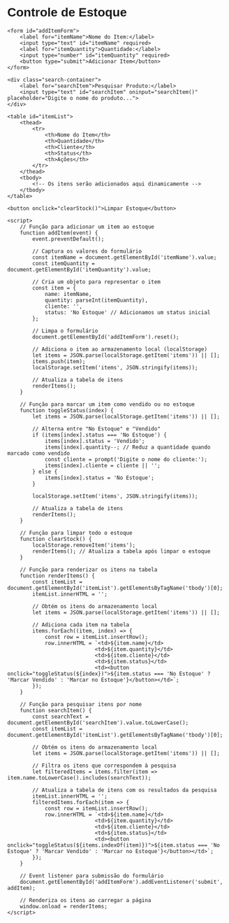 <!DOCTYPE html>
<html lang="pt-BR">
<head>
    <meta charset="UTF-8">
    <meta name="viewport" content="width=device-width, initial-scale=1.0">
    <title>Controle de Estoque</title>
    <link rel="stylesheet" href="carlos.css">
    <style>
        /* Estilos opcionais */
        body {
            font-family: Arial, sans-serif;
            padding: 20px;
        }
        table {
            width: 100%;
            border-collapse: collapse;
            margin-top: 20px;
        }
        th, td {
            border: 1px solid #dddddd;
            text-align: left;
            padding: 8px;
        }
        th {
            background-color: #f2f2f2;
        }
        .search-container {
            margin-top: 10px;
        }
    </style>
</head>
<body>
    <h1>Controle de Estoque</h1>

    <form id="addItemForm">
        <label for="itemName">Nome do Item:</label>
        <input type="text" id="itemName" required>
        <label for="itemQuantity">Quantidade:</label>
        <input type="number" id="itemQuantity" required>
        <button type="submit">Adicionar Item</button>
    </form>

    <div class="search-container">
        <label for="searchItem">Pesquisar Produto:</label>
        <input type="text" id="searchItem" oninput="searchItem()" placeholder="Digite o nome do produto...">
    </div>

    <table id="itemList">
        <thead>
            <tr>
                <th>Nome do Item</th>
                <th>Quantidade</th>
                <th>Cliente</th>
                <th>Status</th>
                <th>Ações</th>
            </tr>
        </thead>
        <tbody>
            <!-- Os itens serão adicionados aqui dinamicamente -->
        </tbody>
    </table>

    <button onclick="clearStock()">Limpar Estoque</button>

    <script>
        // Função para adicionar um item ao estoque
        function addItem(event) {
            event.preventDefault();

            // Captura os valores do formulário
            const itemName = document.getElementById('itemName').value;
            const itemQuantity = document.getElementById('itemQuantity').value;

            // Cria um objeto para representar o item
            const item = {
                name: itemName,
                quantity: parseInt(itemQuantity),
                cliente: '',
                status: 'No Estoque' // Adicionamos um status inicial
            };

            // Limpa o formulário
            document.getElementById('addItemForm').reset();

            // Adiciona o item ao armazenamento local (localStorage)
            let items = JSON.parse(localStorage.getItem('items')) || [];
            items.push(item);
            localStorage.setItem('items', JSON.stringify(items));

            // Atualiza a tabela de itens
            renderItems();
        }

        // Função para marcar um item como vendido ou no estoque
        function toggleStatus(index) {
            let items = JSON.parse(localStorage.getItem('items')) || [];

            // Alterna entre "No Estoque" e "Vendido"
            if (items[index].status === 'No Estoque') {
                items[index].status = 'Vendido';
                items[index].quantity--; // Reduz a quantidade quando marcado como vendido
                const cliente = prompt('Digite o nome do cliente:');
                items[index].cliente = cliente || '';
            } else {
                items[index].status = 'No Estoque';
            }

            localStorage.setItem('items', JSON.stringify(items));

            // Atualiza a tabela de itens
            renderItems();
        }

        // Função para limpar todo o estoque
        function clearStock() {
            localStorage.removeItem('items');
            renderItems(); // Atualiza a tabela após limpar o estoque
        }

        // Função para renderizar os itens na tabela
        function renderItems() {
            const itemList = document.getElementById('itemList').getElementsByTagName('tbody')[0];
            itemList.innerHTML = '';

            // Obtém os itens do armazenamento local
            let items = JSON.parse(localStorage.getItem('items')) || [];

            // Adiciona cada item na tabela
            items.forEach((item, index) => {
                const row = itemList.insertRow();
                row.innerHTML = `<td>${item.name}</td>
                                <td>${item.quantity}</td>
                                <td>${item.cliente}</td>
                                <td>${item.status}</td>
                                <td><button onclick="toggleStatus(${index})">${item.status === 'No Estoque' ? 'Marcar Vendido' : 'Marcar no Estoque'}</button></td>`;
            });
        }

        // Função para pesquisar itens por nome
        function searchItem() {
            const searchText = document.getElementById('searchItem').value.toLowerCase();
            const itemList = document.getElementById('itemList').getElementsByTagName('tbody')[0];

            // Obtém os itens do armazenamento local
            let items = JSON.parse(localStorage.getItem('items')) || [];

            // Filtra os itens que correspondem à pesquisa
            let filteredItems = items.filter(item => item.name.toLowerCase().includes(searchText));

            // Atualiza a tabela de itens com os resultados da pesquisa
            itemList.innerHTML = '';
            filteredItems.forEach(item => {
                const row = itemList.insertRow();
                row.innerHTML = `<td>${item.name}</td>
                                <td>${item.quantity}</td>
                                <td>${item.cliente}</td>
                                <td>${item.status}</td>
                                <td><button onclick="toggleStatus(${items.indexOf(item)})">${item.status === 'No Estoque' ? 'Marcar Vendido' : 'Marcar no Estoque'}</button></td>`;
            });
        }

        // Event listener para submissão do formulário
        document.getElementById('addItemForm').addEventListener('submit', addItem);

        // Renderiza os itens ao carregar a página
        window.onload = renderItems;
    </script>
</body>
</html>
